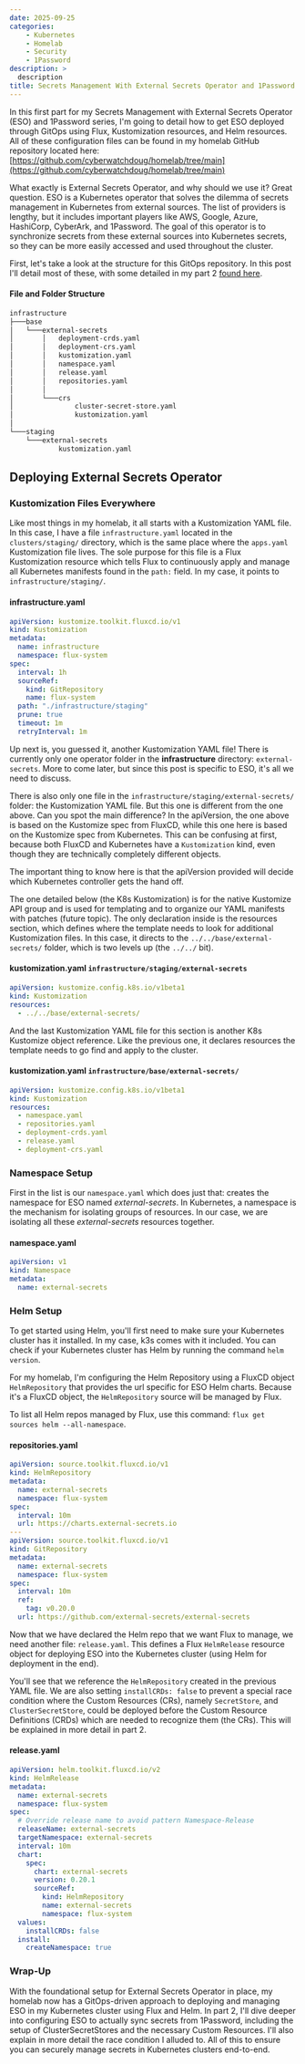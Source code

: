 ```yaml
---
date: 2025-09-25
categories:
    - Kubernetes
    - Homelab
    - Security
    - 1Password
description: >
  description
title: Secrets Management With External Secrets Operator and 1Password (part 1)
---
```


In this first part for my Secrets Management with External Secrets Operator (ESO) and 1Password series, I'm going to detail how to get ESO deployed through GitOps using Flux, Kustomization resources, and Helm resources. All of these configuration files can be found in my homelab GitHub repository located here: [https://github.com/cyberwatchdoug/homelab/tree/main](https://github.com/cyberwatchdoug/homelab/tree/main)

What exactly is External Secrets Operator, and why should we use it? Great question. ESO is a Kubernetes operator that solves the dilemma of secrets management in Kubernetes from external sources. The list of providers is lengthy, but it includes important players like AWS, Google, Azure, HashiCorp, CyberArk, and 1Password. The goal of this operator is to synchronize secrets from these external sources into Kubernetes secrets, so they can be more easily accessed and used throughout the cluster.

<!-- more -->

First, let's take a look at the structure for this GitOps repository. In this post I'll detail most of these, with some detailed in my part 2 [found here](./2025-09-27.md).

#### File and Folder Structure
```sh
infrastructure
├───base
│   └───external-secrets
│       │   deployment-crds.yaml
│       │   deployment-crs.yaml
│       │   kustomization.yaml
│       │   namespace.yaml
│       │   release.yaml
│       │   repositories.yaml
│       │
│       └───crs
│               cluster-secret-store.yaml
│               kustomization.yaml
│
└───staging
    └───external-secrets
            kustomization.yaml
```

## Deploying External Secrets Operator

### Kustomization Files Everywhere

Like most things in my homelab, it all starts with a Kustomization YAML file. In this case, I have a file `infrastructure.yaml` located in the `clusters/staging/` directory, which is the same place where the `apps.yaml` Kustomization file lives. The sole purpose for this file is a Flux Kustomization resource which tells Flux to continuously apply and manage all Kubernetes manifests found in the `path:` field. In my case, it points to `infrastructure/staging/`.

#### infrastructure.yaml
```yaml
apiVersion: kustomize.toolkit.fluxcd.io/v1
kind: Kustomization
metadata:
  name: infrastructure
  namespace: flux-system
spec:
  interval: 1h
  sourceRef:
    kind: GitRepository
    name: flux-system
  path: "./infrastructure/staging"
  prune: true
  timeout: 1m
  retryInterval: 1m
```

Up next is, you guessed it, another Kustomization YAML file! There is currently only one operator folder in the **infrastructure** directory: `external-secrets`. More to come later, but since this post is specific to ESO, it's all we need to discuss.

There is also only one file in the `infrastructure/staging/external-secrets/` folder: the Kustomization YAML file. But this one is different from the one above. Can you spot the main difference? In the apiVersion, the one above is based on the Kustomize spec from FluxCD, while this one here is based on the Kustomize spec from Kubernetes. This can be confusing at first, because both FluxCD and Kubernetes have a `Kustomization` kind, even though they are technically completely different objects.

The important thing to know here is that the apiVersion provided will decide which Kubernetes controller gets the hand off.

The one detailed below (the K8s Kustomization) is for the native Kustomize API group and is used for templating and to organize our YAML manifests with patches (future topic). The only declaration inside is the resources section, which defines where the template needs to look for additional Kustomization files. In this case, it directs to the `../../base/external-secrets/` folder, which is two levels up (the `../../` bit).

#### kustomization.yaml `infrastructure/staging/external-secrets`
```yaml
apiVersion: kustomize.config.k8s.io/v1beta1
kind: Kustomization
resources:
  - ../../base/external-secrets/
```

And the last Kustomization YAML file for this section is another K8s Kustomize object reference. Like the previous one, it declares resources the template needs to go find and apply to the cluster.

#### kustomization.yaml `infrastructure/base/external-secrets/`
```yaml
apiVersion: kustomize.config.k8s.io/v1beta1
kind: Kustomization
resources:
  - namespace.yaml
  - repositories.yaml
  - deployment-crds.yaml
  - release.yaml
  - deployment-crs.yaml
```

### Namespace Setup

First in the list is our `namespace.yaml` which does just that: creates the namespace for ESO named *external-secrets*. In Kubernetes, a namespace is the mechanism for isolating groups of resources. In our case, we are isolating all these *external-secrets* resources together.

#### namespace.yaml
```yaml
apiVersion: v1
kind: Namespace
metadata:
  name: external-secrets
```

### Helm Setup

To get started using Helm, you'll first need to make sure your Kubernetes cluster has it installed. In my case, k3s comes with it included. You can check if your Kubernetes cluster has Helm by running the command `helm version`.

For my homelab, I'm configuring the Helm Repository using a FluxCD object `HelmRepository` that provides the url specific for ESO Helm charts. Because it's a FluxCD object, the `HelmRepository` source will be managed by Flux.

To list all Helm repos managed by Flux, use this command: `flux get sources helm --all-namespace`.

#### repositories.yaml
```yaml
apiVersion: source.toolkit.fluxcd.io/v1
kind: HelmRepository
metadata:
  name: external-secrets
  namespace: flux-system
spec:
  interval: 10m
  url: https://charts.external-secrets.io
---
apiVersion: source.toolkit.fluxcd.io/v1
kind: GitRepository
metadata:
  name: external-secrets
  namespace: flux-system
spec:
  interval: 10m
  ref:
    tag: v0.20.0
  url: https://github.com/external-secrets/external-secrets
```

Now that we have declared the Helm repo that we want Flux to manage, we need another file: `release.yaml`. This defines a Flux `HelmRelease` resource object for deploying ESO into the Kubernetes cluster (using Helm for deployment in the end).

You'll see that we reference the `HelmRepository` created in the previous YAML file. We are also setting `installCRDs: false` to prevent a special race condition where the Custom Resources (CRs), namely `SecretStore`, and `ClusterSecretStore`, could be deployed before the Custom Resource Definitions (CRDs) which are needed to recognize them (the CRs). This will be explained in more detail in part 2.

#### release.yaml
```yaml
apiVersion: helm.toolkit.fluxcd.io/v2
kind: HelmRelease
metadata:
  name: external-secrets
  namespace: flux-system
spec:
  # Override release name to avoid pattern Namespace-Release
  releaseName: external-secrets
  targetNamespace: external-secrets
  interval: 10m
  chart:
    spec:
      chart: external-secrets
      version: 0.20.1
      sourceRef:
        kind: HelmRepository
        name: external-secrets
        namespace: flux-system
  values:
    installCRDs: false
  install:
    createNamespace: true
```

### Wrap-Up

With the foundational setup for External Secrets Operator in place, my homelab now has a GitOps-driven approach to deploying and managing ESO in my Kubernetes cluster using Flux and Helm. In part 2, I'll dive deeper into configuring ESO to actually sync secrets from 1Password, including the setup of ClusterSecretStores and the necessary Custom Resources. I'll also explain in more detail the race condition I alluded to. All of this to ensure you can securely manage secrets in Kubernetes clusters end-to-end.